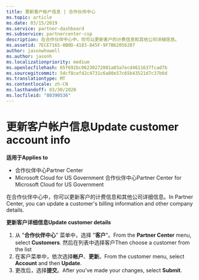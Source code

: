 ```yaml
---
title: 更新客户帐户信息 | 合作伙伴中心
ms.topic: article
ms.date: 03/15/2019
ms.service: partner-dashboard
ms.subservice: partnercenter-csp
description: 在合作伙伴中心中，你可以更新客户的计费信息和其他公司详细信息。
ms.assetid: 7ECE7165-0B0D-4183-845F-9F7B62056207
author: jasonwhowell
ms.author: jasonh
ms.localizationpriority: medium
ms.openlocfilehash: 65f692bc06230272801a03a7ecd4611637fcad7b
ms.sourcegitcommit: 5dcf8cefd2c4731c6a80e57c65b43521d7c37b6d
ms.translationtype: MT
ms.contentlocale: zh-CN
ms.lasthandoff: 03/30/2020
ms.locfileid: "80390536"
---
```

# <a name="update-customer-account-info"></a><span data-ttu-id="0e72f-103">更新客户帐户信息</span><span class="sxs-lookup"><span data-stu-id="0e72f-103">Update customer account info</span></span>

<span data-ttu-id="0e72f-104">**适用于**</span><span class="sxs-lookup"><span data-stu-id="0e72f-104">**Applies to**</span></span>

-  <span data-ttu-id="0e72f-105">合作伙伴中心</span><span class="sxs-lookup"><span data-stu-id="0e72f-105">Partner Center</span></span>
-  <span data-ttu-id="0e72f-106">Microsoft Cloud for US Government 合作伙伴中心</span><span class="sxs-lookup"><span data-stu-id="0e72f-106">Partner Center for Microsoft Cloud for US Government</span></span>


<span data-ttu-id="0e72f-107">在合作伙伴中心中，你可以更新客户的计费信息和其他公司详细信息。</span><span class="sxs-lookup"><span data-stu-id="0e72f-107">In Partner Center, you can update a customer's billing information and other company details.</span></span>

<span data-ttu-id="0e72f-108">**更新客户详细信息**</span><span class="sxs-lookup"><span data-stu-id="0e72f-108">**Update customer details**</span></span>

1.  <span data-ttu-id="0e72f-109">从 "**合作伙伴中心**" 菜单中，选择 "**客户**"。</span><span class="sxs-lookup"><span data-stu-id="0e72f-109">From the **Partner Center** menu, select **Customers**.</span></span> <span data-ttu-id="0e72f-110">然后在列表中选择客户</span><span class="sxs-lookup"><span data-stu-id="0e72f-110">Then choose a customer from the list</span></span>
2.  <span data-ttu-id="0e72f-111">在客户菜单中，依次选择**帐户**、**更新**。</span><span class="sxs-lookup"><span data-stu-id="0e72f-111">From the customer menu, select **Account** and then **Update**.</span></span>
3.  <span data-ttu-id="0e72f-112">更改后，选择**提交**。</span><span class="sxs-lookup"><span data-stu-id="0e72f-112">After you've made your changes, select **Submit**.</span></span>

 

 



